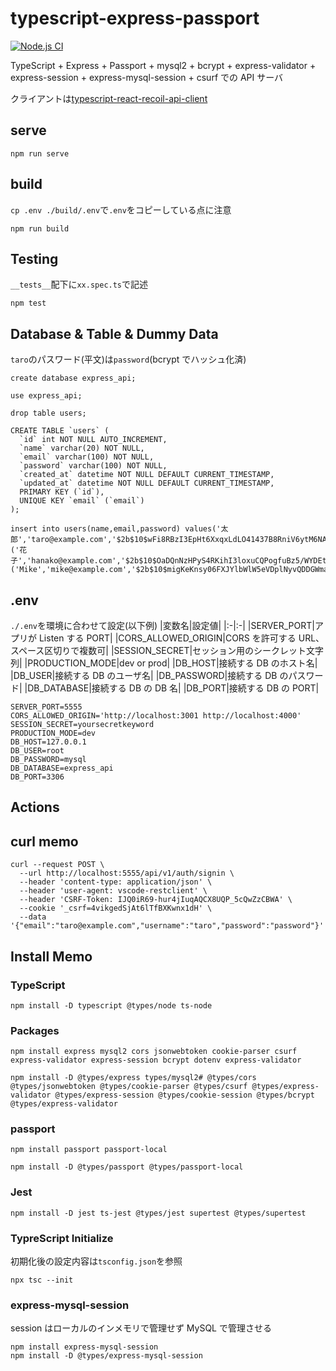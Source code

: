 # typescript-express-passport

[![Node.js CI](https://github.com/hironomiu/typescript-express-api-server/actions/workflows/node.js.yml/badge.svg)](https://github.com/hironomiu/typescript-express-api-server/actions/workflows/node.js.yml)

TypeScript + Express + Passport + mysql2 + bcrypt + express-validator + express-session + express-mysql-session + csurf での API サーバ

クライアントは[typescript-react-recoil-api-client](https://github.com/hironomiu/typescript-react-recoil-api-client)

## serve

```
npm run serve
```

## build

`cp .env ./build/.env`で`.env`をコピーしている点に注意

```
npm run build
```

## Testing

`__tests__`配下に`xx.spec.ts`で記述

```
npm test
```

## Database & Table & Dummy Data

`taro`のパスワード(平文)は`password`(bcrypt でハッシュ化済)

```
create database express_api;

use express_api;

drop table users;

CREATE TABLE `users` (
  `id` int NOT NULL AUTO_INCREMENT,
  `name` varchar(20) NOT NULL,
  `email` varchar(100) NOT NULL,
  `password` varchar(100) NOT NULL,
  `created_at` datetime NOT NULL DEFAULT CURRENT_TIMESTAMP,
  `updated_at` datetime NOT NULL DEFAULT CURRENT_TIMESTAMP,
  PRIMARY KEY (`id`),
  UNIQUE KEY `email` (`email`)
);

insert into users(name,email,password) values('太郎','taro@example.com','$2b$10$wFi8RBzI3EpHt6XxqxLdLO41437B8RniV6ytM6NAACNPdFbjPj3je'),('花子','hanako@example.com','$2b$10$OaDQnNzHPyS4RKihI3loxuCQPogfuBz5/WYDEtvBpV0B2FTR4l0MW'),('Mike','mike@example.com','$2b$10$migKeKnsy06FXJYlbWlW5eVDplNyvQDDGWmaqSHce88ceT1z3QGwm');

```

## .env

`./.env`を環境に合わせて設定(以下例)
|変数名|設定値|
|:-|:-|
|SERVER_PORT|アプリが Listen する PORT|
|CORS_ALLOWED_ORIGIN|CORS を許可する URL、スペース区切りで複数可|
|SESSION_SECRET|セッション用のシークレット文字列|
|PRODUCTION_MODE|dev or prod|
|DB_HOST|接続する DB のホスト名|
|DB_USER|接続する DB のユーザ名|
|DB_PASSWORD|接続する DB のパスワード|
|DB_DATABASE|接続する DB の DB 名|
|DB_PORT|接続する DB の PORT|

```
SERVER_PORT=5555
CORS_ALLOWED_ORIGIN='http://localhost:3001 http://localhost:4000'
SESSION_SECRET=yoursecretkeyword
PRODUCTION_MODE=dev
DB_HOST=127.0.0.1
DB_USER=root
DB_PASSWORD=mysql
DB_DATABASE=express_api
DB_PORT=3306
```

## Actions

## curl memo

```
curl --request POST \
  --url http://localhost:5555/api/v1/auth/signin \
  --header 'content-type: application/json' \
  --header 'user-agent: vscode-restclient' \
  --header 'CSRF-Token: IJQ0iR69-hur4jIuqAQCX8UQP_5cQwZzCBWA' \
  --cookie '_csrf=4vikgedSjAt6lTfBXKwnx1dH' \
  --data '{"email":"taro@example.com","username":"taro","password":"password"}'
```

## Install Memo

### TypeScript

```
npm install -D typescript @types/node ts-node
```

### Packages

```
npm install express mysql2 cors jsonwebtoken cookie-parser csurf express-validator express-session bcrypt dotenv express-validator

npm install -D @types/express types/mysql2# @types/cors @types/jsonwebtoken @types/cookie-parser @types/csurf @types/express-validator @types/express-session @types/cookie-session @types/bcrypt @types/express-validator
```

### passport

```
npm install passport passport-local

npm install -D @types/passport @types/passport-local
```

### Jest

```
npm install -D jest ts-jest @types/jest supertest @types/supertest
```

### TypreScript Initialize

初期化後の設定内容は`tsconfig.json`を参照

```
npx tsc --init
```

### express-mysql-session

session はローカルのインメモリで管理せず MySQL で管理させる

```
npm install express-mysql-session
npm install -D @types/express-mysql-session
```
